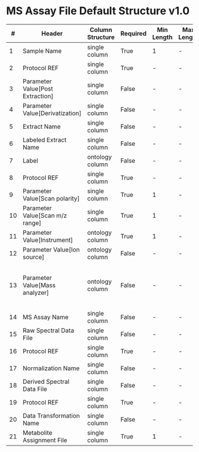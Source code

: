 # MS Assay File Default Structure v1.0

| # |Header  | Column Structure  | Required | Min Length | Max Length | Description | Examples | Controlled Terms| Default Value  |
|---|--------|-------------------|----------|------------|------------|-------------|----------|-----------------|----------------|
| 1 | Sample Name | single column | True | 1 | - |  |  |  | |
| 2 | Protocol REF | single column | True | - | - |  |  |  | Extraction|
| 3 | Parameter Value[Post Extraction] | single column | False | - | - |  |  |  | |
| 4 | Parameter Value[Derivatization] | single column | False | - | - |  |  |  | |
| 5 | Extract Name | single column | False | - | - |  |  |  | |
| 6 | Labeled Extract Name | single column | False | - | - |  |  |  | |
| 7 | Label | ontology column | False | - | - |  |  |  | |
| 8 | Protocol REF | single column | True | - | - |  |  |  | Mass spectrometry|
| 9 | Parameter Value[Scan polarity] | single column | True | 1 | - |  |  |  | |
| 10 | Parameter Value[Scan m/z range] | single column | True | 1 | - |  |  |  | |
| 11 | Parameter Value[Instrument] | ontology column | True | 1 | - |  |  |  | |
| 12 | Parameter Value[Ion source] | ontology column | False | - | - | Where applicable to the instrument. | electron ionization |  | |
| 13 | Parameter Value[Mass analyzer] | ontology column | False | - | - | The analyser/detector of the mass fragments generated during the assay. | quadrupole |  | |
| 14 | MS Assay Name | single column | False | - | - |  |  |  | |
| 15 | Raw Spectral Data File | single column | False | - | - |  |  |  | |
| 16 | Protocol REF | single column | True | - | - |  |  |  | Data transformation|
| 17 | Normalization Name | single column | False | - | - |  |  |  | |
| 18 | Derived Spectral Data File | single column | False | - | - |  |  |  | |
| 19 | Protocol REF | single column | True | - | - |  |  |  | Metabolite identification|
| 20 | Data Transformation Name | single column | False | - | - |  |  |  | |
| 21 | Metabolite Assignment File | single column | True | 1 | - |  |  |  | |
